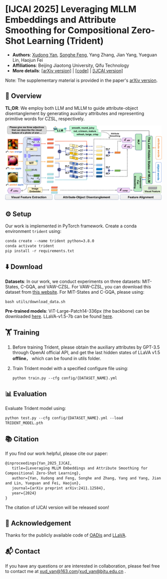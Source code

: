 # [IJCAI 2025] Leveraging MLLM Embeddings and Attribute Smoothing for Compositional Zero-Shot Learning  (Trident)

<!--要改的地方：arxiv version两处的链接，IJCAI version的链接-->

* **Authors**: [Xudong Yan](https://github.com/xud-yan), [Songhe Feng](https://faculty.bjtu.edu.cn/8407/), Yang Zhang, Jian Yang, Yueguan Lin, Haojun Fei
* **Affiliations**: Beijing Jiaotong University, Qifu Technology
* **More details**: [[arXiv version]](https://arxiv.org/abs/2411.12584) | [[code]](https://github.com/xud-yan/Trident) | [[IJCAI version]]()



Note: The supplementary material is provided in the paper's [arXiv version](https://arxiv.org/abs/2411.12584).



## 📝 Overview

**TL;DR**: We employ both LLM and MLLM to guide attribute-object disentanglement by generating auxiliary attributes and representing primitive words for CZSL, respectively.

<img src=".\images\overview.png" style="zoom: 50%;" />



## ⚙️ Setup

Our work is implemented in PyTorch framework. Create a conda environment `trident` using:

```
conda create --name trident python=3.8.0
conda activate trident
pip install -r requirements.txt
```



## ⬇️ Download

**Datasets**: In our work, we conduct experiments on three datasets: MIT-States, C-GQA, and VAW-CZSL. For VAW-CZSL, you can download this dataset from [this website](https://drive.google.com/drive/folders/1CalwDXkkGALxz0e-aCFg9xBmf7Pu4eXL?usp=sharing). For MIT-States and C-GQA, please using:

```
bash utils/download_data.sh
```



**Pre-trained models**: ViT-Large-Patch14-336px (the backbone) can be downloaded [here](https://huggingface.co/openai/clip-vit-large-patch14-336). LLaVA-v1.5-7b can be found [here](https://huggingface.co/liuhaotian/llava-v1.5-7b).

## 🏋️ Training

1. Before training Trident, please obtain the auxiliary attributes by GPT-3.5 through OpenAI official API, and get the last hidden states of LLaVA v1.5 **offline**， which can be found in utils folder.

2. Train Trident model with a specified configure file using:

   ```
   python train.py --cfg config/{DATASET_NAME}.yml
   ```

   

## 📊 Evaluation

Evaluate Trident model using:

```
python test.py --cfg config/{DATASET_NAME}.yml --load TRIDENT_MODEL.pth
```



## 📚 Citation

If you find our work helpful, please cite our paper:

```
@inproceedings{Yan_2025_IJCAI,
   title={Leveraging MLLM Embeddings and Attribute Smoothing for Compositional Zero-Shot Learning},
   author={Yan, Xudong and Feng, Songhe and Zhang, Yang and Yang, Jian and Lin, Yueguan and Fei, Haojun},
   journal={arXiv preprint arXiv:2411.12584},
   year={2024}
}
```
The citation of IJCAI version will be released soon!


## 🙏 Acknowledgement

Thanks for the publicly available code of [OADis](https://github.com/nirat1606/OADis) and [LLaVA](https://github.com/haotian-liu/LLaVA).

## 📬 Contact

If you have any questions or are interested in collaboration, please feel free to contact me at xud_yan@163.com/xud_yan@bjtu.edu.cn .
